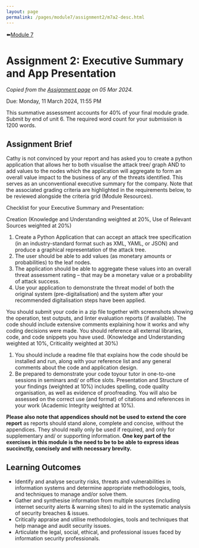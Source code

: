 ```yaml
---
layout: page
permalink: /pages/module7/assignment2/m7a2-desc.html
---
```


⬅️[Module 7](/pages/module7.html)

# Assignment 2: Executive Summary and App Presentation

*Copied from the [Assignment page](https://www.my-course.co.uk/mod/assign/view.php?id=943412) on 05 Mar 2024.*

Due: Monday, 11 March 2024, 11:55 PM

This summative assessment accounts for 40% of your final module grade. Submit by end of unit 6. The required word count for your submission is 1200 words.

## Assignment Brief
Cathy is not convinced by your report and has asked you to create a python application that allows her to both visualise the attack tree/ graph AND to add values to the nodes which the application will aggregate to form an overall value impact to the business of any of the threats identified. This serves as an unconventional executive summary for the company. Note that the associated grading criteria are highlighted in the requirements below, to be reviewed alongside the criteria grid (Module Resources).

Checklist for your Executive Summary and Presentation:

Creation (Knowledge and Understanding weighted at 20%, Use of Relevant Sources weighted at 20%)

1. Create a Python Application that can accept an attack tree specification (in an industry-standard format such as XML, YAML, or JSON) and produce a graphical representation of the attack tree. 
2. The user should be able to add values (as monetary amounts or probabilities) to the leaf nodes. 
3. The application should be able to aggregate these values into an overall threat assessment rating – that may be a monetary value or a probability of attack success.
4. Use your application to demonstrate the threat model of both the original system (pre-digitalisation) and the system after your recommended digitalisation steps have been applied.

You should submit your code in a zip file together with screenshots showing the operation, test outputs, and linter evaluation reports (if available). The code should include extensive comments explaining how it works and why coding decisions were made. You should reference all external libraries, code, and code snippets you have used. (Knowledge and Understanding weighted at 10%, Criticality weighted at 30%)

1. You should include a readme file that explains how the code should be installed and run, along with your reference list and any general comments about the code and application design.
2. Be prepared to demonstrate your code toyour tutor in one-to-one sessions in seminars and/ or office slots.
Presentation and Structure of your findings (weighted at 10%) includes spelling, code quality organisation, as well as evidence of proofreading. You will also be assessed on the correct use (and format) of citations and references in your work (Academic Integrity weighted at 10%).

**Please also note that appendices should not be used to extend the core report** as reports should stand alone, complete and concise, without the appendices. They should really only be used if required, and only for supplementary and/ or supporting information. **One key part of the exercises in this module is the need to be to be able to express ideas succinctly, concisely and with necessary brevity.**

## Learning Outcomes
- Identify and analyse security risks, threats and vulnerabilities in information systems and determine appropriate methodologies, tools, and techniques to manage and/or solve them.
- Gather and synthesise information from multiple sources (including internet security alerts & warning sites) to aid in the systematic analysis of security breaches & issues.
- Critically appraise and utilise methodologies, tools and techniques that help manage and audit security issues.
- Articulate the legal, social, ethical, and professional issues faced by information security professionals.
